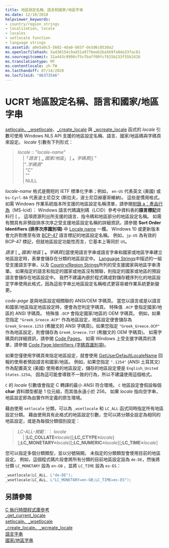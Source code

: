 ```yaml
---
title: 地區設定名稱、語言和國家/地區字串
ms.date: 12/10/2018
helpviewer_keywords:
- country/region strings
- localization, locale
- locales
- setlocale function
- language strings
ms.assetid: a0e5a0c5-5602-4da0-b65f-de3d6c8530a2
ms.openlocfilehash: 5a430154c9ad31a9776eeb2ba569fa0da33fac81
ms.sourcegitcommit: 31a443c9998cf5cfbaff00fcf815b133f55b2426
ms.translationtype: MT
ms.contentlocale: zh-TW
ms.lasthandoff: 07/14/2020
ms.locfileid: "86373546"
---
```

# <a name="ucrt-locale-names-languages-and-countryregion-strings"></a>UCRT 地區設定名稱、語言和國家/地區字串

[setlocale、\_wsetlocale](../c-runtime-library/reference/setlocale-wsetlocale.md)、[\_create\_locale](../c-runtime-library/reference/create-locale-wcreate-locale.md) 與 [\_wcreate\_locale](../c-runtime-library/reference/create-locale-wcreate-locale.md) 函式的 *locale* 引數可使用 Windows NLS API 支援的地區設定名稱、語言、國家/地區碼與字碼頁來設定。 *locale* 引數有下列形式：

> *locale* :: "*locale-name*"<br/>
&nbsp;&nbsp;&nbsp;&nbsp;\|「*語言* \[ **\_** _國家/地區_」 \[ __。__*字碼頁*]] "<br/>
&nbsp;&nbsp;&nbsp;&nbsp;\|"__.__*字碼頁*"<br/>
&nbsp;&nbsp;&nbsp;&nbsp;\| "C"<br/>
&nbsp;&nbsp;&nbsp;&nbsp;\| ""<br/>
&nbsp;&nbsp;&nbsp;&nbsp;\| NULL

*locale-name* 格式是簡短的 IETF 標準化字串；例如， `en-US` 代表英文 (美國) 或 `bs-Cyrl-BA` 代表波士尼亞文 (斯拉夫，波士尼亞赫塞哥維納)。 這些是慣用格式。 如需 Windows 作業系統版本所支援的地區設定名稱清單，請參閱[附錄 a：產品行為](https://docs.microsoft.com/openspecs/windows_protocols/ms-lcid/a9eac961-e77d-41a6-90a5-ce1a8b0cdb9c)（MS-lcid）： Windows 語言代碼識別碼（LCID）參考中資料表的**語言標記**資料行 \[ 。 這項資源列出所支援的語言、指令碼和地區部分的地區設定名稱。 如需有關具有非預設排序次序之受支援地區設定名稱的詳細資訊，請參閱 **Sort Order Identifiers (排序次序識別項)** 中 [Locale name](地區設定名稱) [](/windows/win32/Intl/sort-order-identifiers)一欄。 Windows 10 或更新版本會允許對應至有效 [BCP-47](https://tools.ietf.org/html/bcp47) 語言標記的地區設定名稱。 例如，`jp-US` 為有效的 BCP-47 標記，但就地區設定功能性而言，它基本上等同於 `US`。

*語言* \[ **\_** _國家/地區_ \[ __。__*字碼頁*]]當使用語言字串或語言字串和國家或地區字串建立地區設定時，表單會儲存在分類的地區設定中。 [Language Strings](../c-runtime-library/language-strings.md)中描述的一組受支援語言字串，以及 [Country/Region Strings](../c-runtime-library/country-region-strings.md)所列的受支援國家與地區字串清單。 如果指定的語言和指定的國家或地區沒有關聯，則指定的國家或地區的預設語言會儲存在地區設定中。 我們不建議內嵌於程式碼或對儲存體序列化的地區設定字串使用此格式，因為這些字串比地區設定名稱格式更容易被作業系統更新變更。

*code-page* 是與地區設定相關聯的 ANSI/OEM 字碼頁。 當您以語言或是以語言和國家/地區指定地區設定時，便會為您判定字碼頁。 特殊值 `.ACP` 會指定國家/地區的 ANSI 字碼頁。 特殊值 `.OCP` 會指定國家/地區的 OEM 字碼頁。 例如，如果您指定 `"Greek_Greece.ACP"` 作為地區設定，地區設定便會儲存為 `Greek_Greece.1253` (希臘文的 ANSI 字碼頁)。如果您指定 `"Greek_Greece.OCP"` 作為地區設定，則會儲存為 `Greek_Greece.737` (希臘文的 OEM 字碼頁)。 如需字碼頁的詳細資訊，請參閱 [Code Pages](../c-runtime-library/code-pages.md)。 如需 Windows 上受支援字碼頁的清單，請參閱 [Code Page Identifiers (字碼頁識別項)](/windows/win32/Intl/code-page-identifiers)。

如果您僅使用字碼頁來指定地區設定，就會使用 [GetUserDefaultLocaleName](/windows/win32/api/winnls/nf-winnls-getuserdefaultlocalename) 回報的使用者預設語言和國家/地區。 例如，如果您指定 `".1254"` (ANSI 土耳其文) 作為配置英文 (美國) 使用者的地區設定，儲存的地區設定便是 `English_United States.1254`。 因為這可能會導致不一致的行為，所以不建議使用這個格式。

`C` 的 *locale* 引數值會指定 C 轉譯的最小 ANSI 符合環境。 `C` 地區設定會假設每個 **char** 資料類型都是 1 位元組，而其值永遠小於 256。 如果 *locale* 指向空字串，地區設定即為由實作所定義的原生環境。

藉由使用 `setlocale` 分類，可以為 `_wsetlocale` 和 `LC_ALL` 函式同時指定所有地區設定分類。 藉由使用具有此格式的地區設定引數，您可以將分類全設定為相同的地區設定，或是為每個分類個別設定：

> *LC-ALL-規範*：： *locale*<br/>
&nbsp;&nbsp;&nbsp;&nbsp;\| \[**LC_COLLATE=**_locale_]\[**;LC_CTYPE=**_locale_]\[**;LC_MONETARY=**_locale_]\[**;LC_NUMERIC=**_locale_]\[**;LC_TIME=**_locale_]

您可以指定多個分類類型，並以分號隔開。 未指定的分類類型會使用目前的地區設定。 例如，這個程式碼片段會將所有分類的目前地區設定設為 `de-DE`，然後將分類 `LC_MONETARY` 設為 `en-GB` ，並將 `LC_TIME` 設為 `es-ES`：

```C
_wsetlocale(LC_ALL, L"de-DE");
_wsetlocale(LC_ALL, L"LC_MONETARY=en-GB;LC_TIME=es-ES");
```

## <a name="see-also"></a>另請參閱

[C 執行時間程式庫參考](../c-runtime-library/c-run-time-library-reference.md)<br/>
[_get_current_locale](../c-runtime-library/reference/get-current-locale.md)<br/>
[setlocale、_wsetlocale](../c-runtime-library/reference/setlocale-wsetlocale.md)<br/>
[_create_locale、_wcreate_locale](../c-runtime-library/reference/create-locale-wcreate-locale.md)<br/>
[語言字串](../c-runtime-library/language-strings.md)<br/>
[國家/地區字串](../c-runtime-library/country-region-strings.md)
